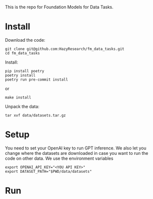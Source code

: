 This is the repo for Foundation Models for Data Tasks.

# Install
Download the code:
```
git clone git@github.com:HazyResearch/fm_data_tasks.git
cd fm_data_tasks
```

Install:
```
pip install poetry
poetry install
poetry run pre-commit install
```
or
```
make install
```

Unpack the data:
```
tar xvf data/datasets.tar.gz
```

# Setup
You need to set your OpenAI key to run GPT inference. We also let you change where the datasets are downloaded in case you want to run the code on other data. We use the environment variables
```
export OPENAI_API_KEY="<YOU API KEY>"
export DATASET_PATH="$PWD/data/datasets"
```

# Run
